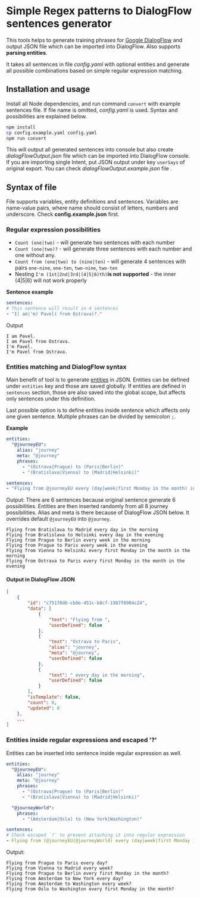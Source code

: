 # Simple Regex patterns to DialogFlow sentences generator

This tools helps to generate training phrases for [Google DialogFlow](https://dialogflow.com/) and output JSON file which can be imported into DialogFlow. Also supports **parsing entities**.

It takes all sentences in file *config.yaml* with optional entities and generate all possible combinations based on simple regular expression matching.

## Installation and usage
Install all Node dependencies, and run command `convert` with example sentences file. If file name is omitted, *config.yaml* is used. Syntax and possibilities are explained below.

```bash
npm install
cp config.example.yaml config.yaml
npm run convert
```

This will output all generated sentences into console but also create *dialogFlowOutput.json* file which can be imported into DialogFlow console. If you are importing single Intent, put JSON output under key `userSays` of original export. You can check *dialogFlowOutput.example.json* file .

## Syntax of file
File supports variables, entity definitions and sentences. Variables are name-value pairs, where name should consist of letters, numbers and underscore.
Check **config.example.json** first.

### Regular expression possibilities
- `Count (one|two)` - will generate two sentences with each number
- `Count (one|two)?` - will generate three sentences with each number and one without any.
- `Count from (one|two) to (nine|ten)` - will generate 4 sentences with pairs `one-nine`, `one-ten`, `two-nine`, `two-ten`
- Nesting `I'm (1st|2nd|3rd|(4|5|6)th)`**is not supported** - the inner (4|5|6) will not work properly

**Sentence example**
```yaml
sentences:
# This sentence will result in 4 sentences
- "I( am|'m) Pavel( from Ostrava)?."
```

Output
```
I am Pavel.
I am Pavel from Ostrava.
I'm Pavel.
I'm Pavel from Ostrava.
```

### Entities matching and DialogFlow syntax
Main benefit of tool is to generate [entities](https://cloud.google.com/dialogflow/docs/entities-overview) in JSON. Entities can be defined under `entities` key and those are saved globally. If entities are defined in `sentences` section, those are also saved into the global scope, but affects only sentences under this definition.

Last possible option is to define entities inside sentence which affects only one given sentence. Multiple phrases can be divided by semicolon `;`.

**Example**
```yaml
entities:
  "@journeyEU":
    alias: "journey"
    meta: "@journey"
    phrases:
      - "(Ostrava|Prague) to (Paris|Berlin)"
      - "(Bratislava|Vienna) to (Madrid|Helsinki)"

sentences:
- "Flying from @journeyEU every (day|week|first Monday in the month) in the (morning|evening)"
```
Output: There are 6 sentences because original sentence generate 6 possibilities. Entities are then inserted randomly from all 8 journey possibilities.
Alias and meta is there because of DialogFlow JSON below. It overrides default `@journeyEU` into `@journey`.
```
Flying from Bratislava to Madrid every day in the morning
Flying from Bratislava to Helsinki every day in the evening
Flying from Prague to Berlin every week in the morning
Flying from Prague to Paris every week in the evening
Flying from Vienna to Helsinki every first Monday in the month in the morning
Flying from Ostrava to Paris every first Monday in the month in the evening
```

#### Output in DialogFlow JSON
```json
[
    {
        "id": "c75170d6-cb0e-451c-b8cf-1987f0904c24",
        "data": [
            {
                "text": "Flying from ",
                "userDefined": false
            },
            {
                "text": "Ostrava to Paris",
                "alias": "journey",
                "meta": "@journey",
                "userDefined": false
            },
            {
                "text": " every day in the morning",
                "userDefined": false
            }
        ],
        "isTemplate": false,
        "count": 0,
        "updated": 0
    },
    ...
]
```

### Entities inside regular expressions and escaped '?'
Entities can be inserted into sentence inside regular expression as well.
```yaml
entities:
  "@journeyEU":
    alias: "journey"
    meta: "@journey"
    phrases:
      - "(Ostrava|Prague) to (Paris|Berlin)"
      - "(Bratislava|Vienna) to (Madrid|Helsinki)"

  "@journeyWorld":
    phrases:
      - "(Amsterdam|Oslo) to (New York|Washington)"

sentences:
# Check escaped `?` to prevent attaching it into regular expression
- Flying from (@journeyEU|@journeyWorld) every (day|week|first Monday in the month)\?
```

Output:
```
Flying from Prague to Paris every day?
Flying from Vienna to Madrid every week?
Flying from Prague to Berlin every first Monday in the month?
Flying from Amsterdam to New York every day?
Flying from Amsterdam to Washington every week?
Flying from Oslo to Washington every first Monday in the month?
```